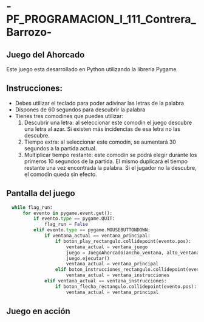 # -PF_PROGRAMACION_I_111_Contrera_Barrozo-

## Juego del Ahorcado
Este juego esta desarrollado en Python utilizando la libreria Pygame

## Instrucciones:
- Debes utilizar el teclado para poder adivinar las letras de la palabra
- Dispones de 60 segundos para descubrir la palabra
- Tienes tres comodines que puedes utilizar:
  1. Descubrir una letra: al seleccionar este comodin el juego descubre una letra al azar. Si existen más incidencias de esa letra no las descubre. 
  2. Tiempo extra: al seleccionar este comodín, se aumentará 30 segundos a la partida actual.
  3. Multiplicar tiempo restante: este comodín se podrá elegir durante los primeros 10 segundos de la partida. El mismo duplicará el tiempo restante una vez encontrada la palabra. Si el jugador no la descubre, el        comodín queda sin efecto.

## Pantalla del juego
~~~ Python 
  while flag_run:
      for evento in pygame.event.get():
          if evento.type == pygame.QUIT:
              flag_run = False
          elif evento.type == pygame.MOUSEBUTTONDOWN:
              if ventana_actual == ventana_principal:
                  if boton_play_rectangulo.collidepoint(evento.pos):
                      ventana_actual = ventana_juego
                      juego = JuegoAhorcado(ancho_ventana, alto_ventana)
                      juego.ejecutar()
                      ventana_actual = ventana_principal
                  elif boton_instrucciones_rectangulo.collidepoint(evento.pos):
                      ventana_actual = ventana_instrucciones
              elif ventana_actual == ventana_instrucciones:
                  if boton_flecha_rectangulo.collidepoint(evento.pos):
                      ventana_actual = ventana_principal
~~~

## Juego en acción 


